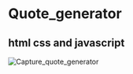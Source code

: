 # Quote_generator
## html css and javascript
![Capture_quote_generator](https://user-images.githubusercontent.com/103376339/185369843-08d72398-bc65-4e1b-b135-caefdbb7e345.PNG)
